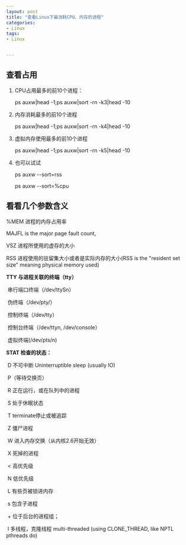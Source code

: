 ```yaml
---
layout: post
title: "查看Linux下最消耗CPU、内存的进程"
categories:
- Linux
tags:
- Linux


---
```




## 查看占用

1. CPU占用最多的前10个进程： 

   ps auxw|head -1;ps auxw|sort -rn -k3|head -10

2. 内存消耗最多的前10个进程 

   ps auxw|head -1;ps auxw|sort -rn -k4|head -10

3. 虚拟内存使用最多的前10个进程 

   ps auxw|head -1;ps auxw|sort -rn -k5|head -10

4. 也可以试试

   ps auxw --sort=rss

   ps auxw --sort=%cpu

   



## 看看几个参数含义

%MEM 进程的内存占用率

MAJFL is the major page fault count, 

VSZ 进程所使用的虚存的大小

RSS 进程使用的驻留集大小或者是实际内存的大小(RSS is the "resident set size" meaning physical memory used)

**TTY 与进程关联的终端（tty）**

​    串行端口终端（/dev/ttySn）

​    伪终端（/dev/pty/） 

​    控制终端（/dev/tty） 

​    控制台终端（/dev/ttyn,   /dev/console） 

​    虚拟终端(/dev/pts/n) 

**STAT 检查的状态：**

​    D    不可中断     Uninterruptible sleep (usually IO) 

​	P（等待交换页）

​    R    正在运行，或在队列中的进程 

​    S    处于休眠状态 

​    T    terminate停止或被追踪 

​    Z    僵尸进程 

​    W    进入内存交换（从内核2.6开始无效） 

​    X    死掉的进程 

​    <    高优先级 

​    N    低优先级 

​    L    有些页被锁进内存 

​    s    包含子进程 

​    \+    位于后台的进程组； 

​    l    多线程，克隆线程  multi-threaded (using CLONE_THREAD, like NPTL pthreads do) 